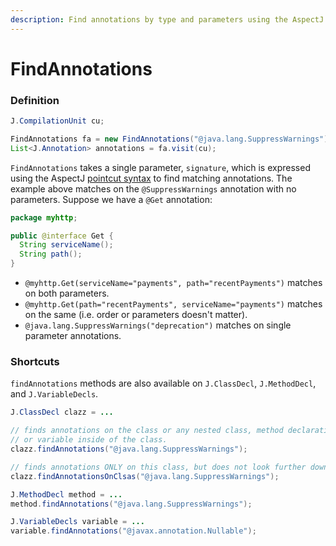 ```yaml
---
description: Find annotations by type and parameters using the AspectJ pointcut syntax.
---
```


# FindAnnotations

### Definition

```java
J.CompilationUnit cu;

FindAnnotations fa = new FindAnnotations("@java.lang.SuppressWarnings");
List<J.Annotation> annotations = fa.visit(cu);
```

`FindAnnotations` takes a single parameter, `signature`, which is expressed using the AspectJ [pointcut syntax](https://www.eclipse.org/aspectj/doc/next/adk15notebook/annotations-pointcuts-and-advice.html) to find matching annotations. The example above matches on the `@SuppressWarnings` annotation with no parameters. Suppose we have a `@Get` annotation:

```java
package myhttp;

public @interface Get {
  String serviceName();
  String path();
}
```

* `@myhttp.Get(serviceName="payments", path="recentPayments")` matches on both parameters.
* `@myhttp.Get(path="recentPayments", serviceName="payments")` matches on the same \(i.e. order or parameters doesn't matter\).
* `@java.lang.SuppressWarnings("deprecation")` matches on single parameter annotations.

### Shortcuts

`findAnnotations` methods are also available on `J.ClassDecl`, `J.MethodDecl`, and `J.VariableDecls`.

```java
J.ClassDecl clazz = ...

// finds annotations on the class or any nested class, method declaration,
// or variable inside of the class.
clazz.findAnnotations("@java.lang.SuppressWarnings");

// finds annotations ONLY on this class, but does not look further down the tree.
clazz.findAnnotationsOnClsas("@java.lang.SuppressWarnings");

```

```java
J.MethodDecl method = ...
method.findAnnotations("@java.lang.SuppressWarnings");
```

```java
J.VariableDecls variable = ...
variable.findAnnotations("@javax.annotation.Nullable");
```

